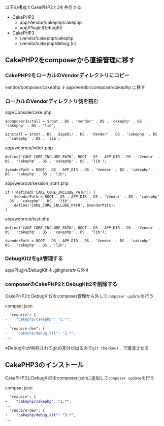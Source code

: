 以下の構成でCakePHP2と3を共存する

- CakePHP2
  - app/Vendor/cakephp/cakephp
  - app/Plugin/DebugKit
- CakePHP3
  - /vendor/cakephp/cakephp
  - /vendor/cakephp/debug_kit


## CakePHP2をcomposerから直接管理に移す

### CakePHP2をローカルのVendorディレクトリにコピー

vendor/composer/cakephp
↓
app/Vendor/composer/cakephp
に移す

### ローカルのVendorディレクトリ側を読む

app/Console/cake.php
```
$composerInstall = $root . DS . 'vendor' . DS . 'cakephp' . DS . 'cakephp' . DS . 'lib';

$install = $root . DS . $appDir . DS . 'Vendor' . DS . 'cakephp' . DS . 'cakephp' . DS . 'lib';
```

app/webroot/index.php 
```
define('CAKE_CORE_INCLUDE_PATH', ROOT . DS . APP_DIR . DS . 'Vendor' . DS . 'cakephp' . DS . 'cakephp' . DS . 'lib');

$vendorPath = ROOT . DS . APP_DIR . DS . 'Vendor' . DS . 'cakephp' . DS . 'cakephp' . DS . 'lib';
```

app/webroot/session_start.php 
```
if (!defined('CAKE_CORE_INCLUDE_PATH')) {
    $vendorPath = ROOT . DS . APP_DIR . DS . 'Vendor' . DS . 'cakephp' . DS . 'cakephp' . DS . 'lib';
    define('CAKE_CORE_INCLUDE_PATH', $vendorPath);
}
```

app/webroot/test.php 
```
define('CAKE_CORE_INCLUDE_PATH', ROOT . DS . APP_DIR . DS . 'Vendor' . DS . 'cakephp' . DS . 'cakephp' . DS . 'lib');

$vendorPath = ROOT . DS . APP_DIR . DS . 'Vendor' . DS . 'cakephp' . DS . 'cakephp' . DS . 'lib';
```

### DebugKit2をgit管理する

app/Plugin/DebugKit を.gitignoreから外す

### composerのCakePHP2とDebugKit2を削除する

CakePHP2とDebugKit2をcomposer管理から外して`composer update`を行う

compser.json
```diff
  "require": {
-    "cakephp/cakephp": "2.*",
...
  "require-dev": {
-    "cakephp/debug_kit": "2.*",
...
```

※DebugKitが削除されてgitの差分が出るので`git checkout .`で復活させる

## CakePHP3のインストール

CakePHP3とDebugKit3をcomposer.jsonに追加して`composer update`を行う

compser.json
```diff
  "require": {
+    "cakephp/cakephp": "3.*",
...
  "require-dev": {
+    "cakephp/debug_kit": "3.*",
...
```
